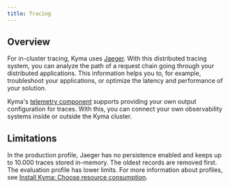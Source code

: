 ```yaml
---
title: Tracing
---
```


## Overview

For in-cluster tracing, Kyma uses [Jaeger](https://github.com/jaegertracing). With this distributed tracing system, you can analyze the path of a request chain going through your distributed applications. This information helps you to, for example, troubleshoot your applications, or optimize the latency and performance of your solution.

Kyma's [telemetry component](./../telemetry/README.md) supports providing your own output configuration for traces. With this, you can connect your own observability systems inside or outside the Kyma cluster.

## Limitations

In the production profile, Jaeger has no persistence enabled and keeps up to 10.000 traces stored in-memory. The oldest records are removed first. The evaluation profile has lower limits. For more information about profiles, see [Install Kyma: Choose resource consumption](../../../04-operation-guides/operations/02-install-kyma.md#choose-resource-consumption).
